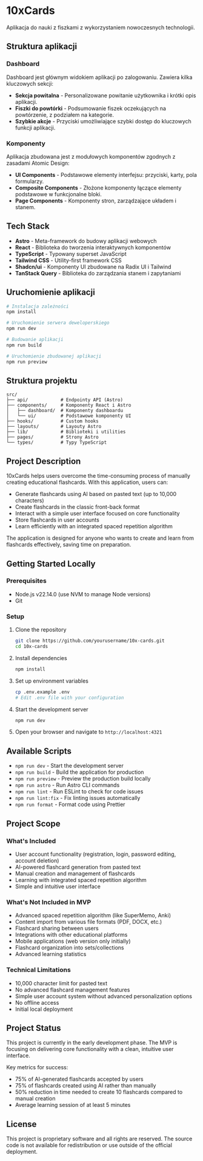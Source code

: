 # 10xCards

Aplikacja do nauki z fiszkami z wykorzystaniem nowoczesnych technologii.

## Struktura aplikacji

### Dashboard

Dashboard jest głównym widokiem aplikacji po zalogowaniu. Zawiera kilka kluczowych sekcji:

- **Sekcja powitalna** - Personalizowane powitanie użytkownika i krótki opis aplikacji.
- **Fiszki do powtórki** - Podsumowanie fiszek oczekujących na powtórzenie, z podziałem na kategorie.
- **Szybkie akcje** - Przyciski umożliwiające szybki dostęp do kluczowych funkcji aplikacji.

### Komponenty

Aplikacja zbudowana jest z modułowych komponentów zgodnych z zasadami Atomic Design:

- **UI Components** - Podstawowe elementy interfejsu: przyciski, karty, pola formularzy.
- **Composite Components** - Złożone komponenty łączące elementy podstawowe w funkcjonalne bloki.
- **Page Components** - Komponenty stron, zarządzające układem i stanem.

## Tech Stack

- **Astro** - Meta-framework do budowy aplikacji webowych
- **React** - Biblioteka do tworzenia interaktywnych komponentów
- **TypeScript** - Typowany superset JavaScript
- **Tailwind CSS** - Utility-first framework CSS
- **Shadcn/ui** - Komponenty UI zbudowane na Radix UI i Tailwind
- **TanStack Query** - Biblioteka do zarządzania stanem i zapytaniami

## Uruchomienie aplikacji

```bash
# Instalacja zależności
npm install

# Uruchomienie serwera deweloperskiego
npm run dev

# Budowanie aplikacji
npm run build

# Uruchomienie zbudowanej aplikacji
npm run preview
```

## Struktura projektu

```
src/
├── api/            # Endpointy API (Astro)
├── components/     # Komponenty React i Astro
│   ├── dashboard/  # Komponenty dashboardu
│   └── ui/         # Podstawowe komponenty UI
├── hooks/          # Custom hooks
├── layouts/        # Layouty Astro
├── lib/            # Biblioteki i utilities
├── pages/          # Strony Astro
└── types/          # Typy TypeScript
```

## Project Description

10xCards helps users overcome the time-consuming process of manually creating educational flashcards. With this application, users can:

- Generate flashcards using AI based on pasted text (up to 10,000 characters)
- Create flashcards in the classic front-back format
- Interact with a simple user interface focused on core functionality
- Store flashcards in user accounts
- Learn efficiently with an integrated spaced repetition algorithm

The application is designed for anyone who wants to create and learn from flashcards effectively, saving time on preparation.

## Getting Started Locally

### Prerequisites
- Node.js v22.14.0 (use NVM to manage Node versions)
- Git

### Setup
1. Clone the repository
   ```bash
   git clone https://github.com/yourusername/10x-cards.git
   cd 10x-cards
   ```

2. Install dependencies
   ```bash
   npm install
   ```

3. Set up environment variables
   ```bash
   cp .env.example .env
   # Edit .env file with your configuration
   ```

4. Start the development server
   ```bash
   npm run dev
   ```

5. Open your browser and navigate to `http://localhost:4321`

## Available Scripts

- `npm run dev` - Start the development server
- `npm run build` - Build the application for production
- `npm run preview` - Preview the production build locally
- `npm run astro` - Run Astro CLI commands
- `npm run lint` - Run ESLint to check for code issues
- `npm run lint:fix` - Fix linting issues automatically
- `npm run format` - Format code using Prettier

## Project Scope

### What's Included
- User account functionality (registration, login, password editing, account deletion)
- AI-powered flashcard generation from pasted text
- Manual creation and management of flashcards
- Learning with integrated spaced repetition algorithm
- Simple and intuitive user interface

### What's Not Included in MVP
- Advanced spaced repetition algorithm (like SuperMemo, Anki)
- Content import from various file formats (PDF, DOCX, etc.)
- Flashcard sharing between users
- Integrations with other educational platforms
- Mobile applications (web version only initially)
- Flashcard organization into sets/collections
- Advanced learning statistics

### Technical Limitations
- 10,000 character limit for pasted text
- No advanced flashcard management features
- Simple user account system without advanced personalization options
- No offline access
- Initial local deployment

## Project Status

This project is currently in the early development phase. The MVP is focusing on delivering core functionality with a clean, intuitive user interface.

Key metrics for success:
- 75% of AI-generated flashcards accepted by users
- 75% of flashcards created using AI rather than manually
- 50% reduction in time needed to create 10 flashcards compared to manual creation
- Average learning session of at least 5 minutes

## License

This project is proprietary software and all rights are reserved. The source code is not available for redistribution or use outside of the official deployment.